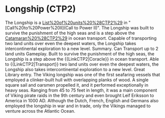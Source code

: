 # Longship (CTP2)

The Longship is a [List%20of%20units%20%28CTP2%29](unit) in "[Call%20to%20Power%20II](Call to Power II)".
The Longship was built to survive the punishment of the high seas and is a step above the [Catamaran%20%28CTP2%29](Catamaran) in ocean transport. Capable of transporting two land units over even the deepest waters, the Longship takes intercontinental exploration to a new level.
Summary.
Can Transport up to 2 land units
Gameplay.
Built to survive the punishment of the high seas, the Longship is a step above the {{LinkCTP2|Coracle}} in ocean transport. Able to {{LinkCTP2|Transport}} two land units over even the deepest waters, the Longship also takes intercontinental exploration to a new level.
Great Library entry.
The Viking longship was one of the first seafaring vessels that employed a clinker-built hull with overlapping planks of wood. A single square sail and oarsmen propelled it, and it performed exceptionally in heavy seas. Ranging from 45 to 75 feet in length, it was a main component of Viking pirate raids in the 9th century and even brought Leif Eriksson to America in 1000 AD. Although the Dutch, French, English and Germans also employed the longship in war and in trade, only the Vikings managed to venture across the Atlantic Ocean.